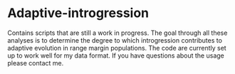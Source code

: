 # Adaptive-introgression

Contains scripts that are still a work in progress. The goal through all these analyses is to determine the degree to which introgression contributes to adaptive evolution in range margin populations.
The code are currently set up to work well for my data format. If you have questions about the usage please contact me. 
